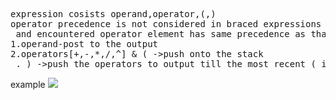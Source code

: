 <pre>
expression cosists operand,operator,(,)
operator precedence is not considered in braced expressions untill the top elemnt of stack is an operator
 and encountered operator element has same precedence as that of the top element of the stack,in that case operator associativity is considered
1.operand-post to the output
2.operators[+,-,*,/,^] & ( ->push onto the stack
 . ) ->push the operators to output till the most recent ( is encountered and pop that ( from the stack
</pre>
example
<img src="https://prepinsta.com/wp-content/uploads/2020/07/Infix-to-postfix-conversion.webp">
